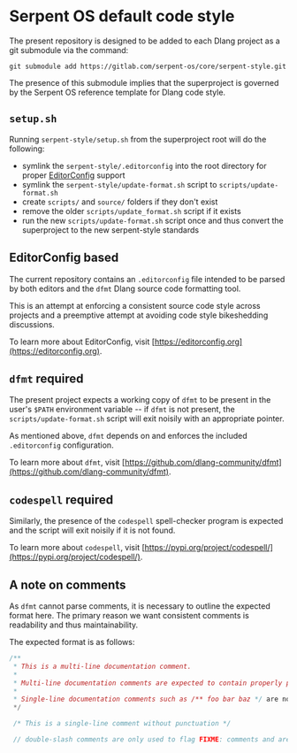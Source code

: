 # Serpent OS default code style

The present repository is designed to be added to each Dlang project as a git submodule via the
command:

`git submodule add https://gitlab.com/serpent-os/core/serpent-style.git`

The presence of this submodule implies that the superproject is governed by the Serpent OS
reference template for Dlang code style.

## `setup.sh`

Running `serpent-style/setup.sh` from the superproject root will do the following:

- symlink the `serpent-style/.editorconfig` into the root directory for proper
  [EditorConfig](https://editorconfig.org/) support
- symlink the `serpent-style/update-format.sh` script to `scripts/update-format.sh`
- create `scripts/` and `source/` folders if they don't exist
- remove the older `scripts/update_format.sh` script if it exists
- run the new `scripts/update-format.sh` script once and thus convert the superproject
  to the new serpent-style standards

## EditorConfig based

The current repository contains an `.editorconfig` file intended to be parsed by both editors and
the `dfmt` Dlang source code formatting tool.

This is an attempt at enforcing a consistent source code style across projects and a preemptive
attempt at avoiding code style bikeshedding discussions.

To learn more about EditorConfig, visit [https://editorconfig.org](https://editorconfig.org).

## `dfmt` required

The present project expects a working copy of `dfmt` to be present in the user's `$PATH` 
environment variable -- if `dfmt` is not present, the `scripts/update-format.sh` script will exit
noisily with an appropriate pointer.

As mentioned above, `dfmt` depends on and enforces the included `.editorconfig` configuration.

To learn more about `dfmt`, visit
[https://github.com/dlang-community/dfmt](https://github.com/dlang-community/dfmt).

## `codespell` required

Similarly, the presence of the `codespell` spell-checker program is expected and the script will
exit noisily if it is not found.

To learn more about `codespell`, visit
[https://pypi.org/project/codespell/](https://pypi.org/project/codespell/).

## A note on comments

As `dfmt` cannot parse comments, it is necessary to outline the expected format here. The primary
reason we want consistent comments is readability and thus maintainability.

The expected format is as follows:

```D
/**
 * This is a multi-line documentation comment.
 *
 * Multi-line documentation comments are expected to contain properly punctuated sentences.
 *
 * Single-line documentation comments such as /** foo bar baz */ are not allowed.
 */

 /* This is a single-line comment without punctuation */

 // double-slash comments are only used to flag FIXME: comments and are generally frowned upon.
```
